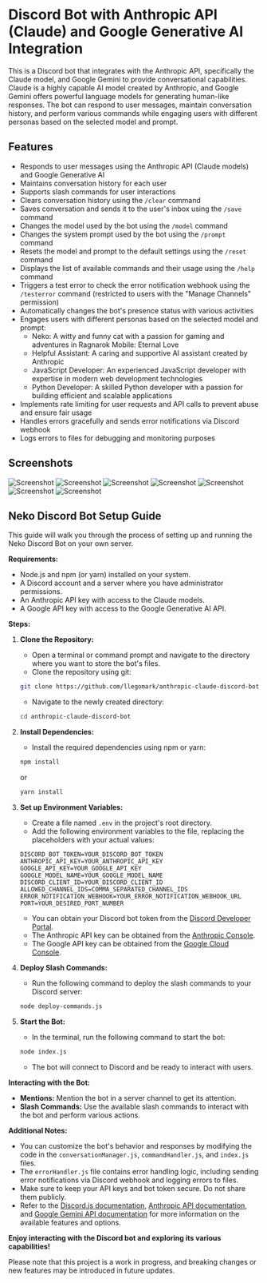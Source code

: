 # Discord Bot with Anthropic API (Claude) and Google Generative AI Integration

This is a Discord bot that integrates with the Anthropic API, specifically the Claude model, and Google Gemini to provide conversational capabilities. Claude is a highly capable AI model created by Anthropic, and Google Gemini offers powerful language models for generating human-like responses. The bot can respond to user messages, maintain conversation history, and perform various commands while engaging users with different personas based on the selected model and prompt.

## Features
- Responds to user messages using the Anthropic API (Claude models) and Google Generative AI
- Maintains conversation history for each user
- Supports slash commands for user interactions
- Clears conversation history using the `/clear` command
- Saves conversation and sends it to the user's inbox using the `/save` command
- Changes the model used by the bot using the `/model` command
- Changes the system prompt used by the bot using the `/prompt` command
- Resets the model and prompt to the default settings using the `/reset` command
- Displays the list of available commands and their usage using the `/help` command
- Triggers a test error to check the error notification webhook using the `/testerror` command (restricted to users with the "Manage Channels" permission)
- Automatically changes the bot's presence status with various activities
- Engages users with different personas based on the selected model and prompt:
  - Neko: A witty and funny cat with a passion for gaming and adventures in Ragnarok Mobile: Eternal Love
  - Helpful Assistant: A caring and supportive AI assistant created by Anthropic
  - JavaScript Developer: An experienced JavaScript developer with expertise in modern web development technologies
  - Python Developer: A skilled Python developer with a passion for building efficient and scalable applications
- Implements rate limiting for user requests and API calls to prevent abuse and ensure fair usage
- Handles errors gracefully and sends error notifications via Discord webhook
- Logs errors to files for debugging and monitoring purposes

## Screenshots
![Screenshot](screenshots/Screenshot1.png)
![Screenshot](screenshots/Screenshot2.png)
![Screenshot](screenshots/Screenshot3.png)
![Screenshot](screenshots/Screenshot4.png)
![Screenshot](screenshots/Screenshot5.png)
![Screenshot](screenshots/Screenshot6.png)
![Screenshot](screenshots/Screenshot7.png)

## Neko Discord Bot Setup Guide
This guide will walk you through the process of setting up and running the Neko Discord Bot on your own server.

**Requirements:**
* Node.js and npm (or yarn) installed on your system.
* A Discord account and a server where you have administrator permissions.
* An Anthropic API key with access to the Claude models.
* A Google API key with access to the Google Generative AI API.

**Steps:**
1. **Clone the Repository:**
    - Open a terminal or command prompt and navigate to the directory where you want to store the bot's files.
    - Clone the repository using git:
    ```bash
    git clone https://github.com/llegomark/anthropic-claude-discord-bot.git
    ```
    - Navigate to the newly created directory:
    ```bash
    cd anthropic-claude-discord-bot
    ```

2. **Install Dependencies:**
    - Install the required dependencies using npm or yarn:
    ```bash
    npm install
    ```
    or
    ```bash
    yarn install
    ```

3. **Set up Environment Variables:**
    - Create a file named `.env` in the project's root directory.
    - Add the following environment variables to the file, replacing the placeholders with your actual values:
    ```
    DISCORD_BOT_TOKEN=YOUR_DISCORD_BOT_TOKEN
    ANTHROPIC_API_KEY=YOUR_ANTHROPIC_API_KEY
    GOOGLE_API_KEY=YOUR_GOOGLE_API_KEY
    GOOGLE_MODEL_NAME=YOUR_GOOGLE_MODEL_NAME
    DISCORD_CLIENT_ID=YOUR_DISCORD_CLIENT_ID
    ALLOWED_CHANNEL_IDS=COMMA_SEPARATED_CHANNEL_IDS
    ERROR_NOTIFICATION_WEBHOOK=YOUR_ERROR_NOTIFICATION_WEBHOOK_URL
    PORT=YOUR_DESIRED_PORT_NUMBER
    ```
    - You can obtain your Discord bot token from the [Discord Developer Portal](https://discord.com/developers/docs/intro).
    - The Anthropic API key can be obtained from the [Anthropic Console](https://console.anthropic.com/).
    - The Google API key can be obtained from the [Google Cloud Console](https://aistudio.google.com/app/).

4. **Deploy Slash Commands:**
    - Run the following command to deploy the slash commands to your Discord server:
    ```bash
    node deploy-commands.js
    ```

5. **Start the Bot:**
    - In the terminal, run the following command to start the bot:
    ```bash
    node index.js
    ```
    - The bot will connect to Discord and be ready to interact with users.

**Interacting with the Bot:**
* **Mentions:** Mention the bot in a server channel to get its attention.
* **Slash Commands:** Use the available slash commands to interact with the bot and perform various actions.

**Additional Notes:**
* You can customize the bot's behavior and responses by modifying the code in the `conversationManager.js`, `commandHandler.js`, and `index.js` files.
* The `errorHandler.js` file contains error handling logic, including sending error notifications via Discord webhook and logging errors to files.
* Make sure to keep your API keys and bot token secure. Do not share them publicly.
* Refer to the [Discord.js documentation](https://discord.js.org/docs/packages/discord.js/14.14.1), [Anthropic API documentation](https://docs.anthropic.com/claude/docs/intro-to-claude), and [Google Gemini API documentation](https://ai.google.dev/docs) for more information on the available features and options.

**Enjoy interacting with the Discord bot and exploring its various capabilities!**

Please note that this project is a work in progress, and breaking changes or new features may be introduced in future updates.
